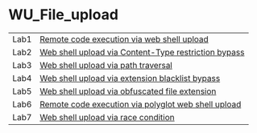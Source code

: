 # WU_File_upload

|| |
|--|--|
|Lab1| [Remote code execution via web shell upload](/Lab1/lab1.md) |
|Lab2|[Web shell upload via Content-Type restriction bypass](/Lab2/lab2.md)  |
|Lab3|[Web shell upload via path traversal](/Lab3/lab3.md)|
|Lab4|[Web shell upload via extension blacklist bypass](/Lab4/lab4.md)|
|Lab5|[Web shell upload via obfuscated file extension](/Lab5/lab5.md)|
|Lab6|[Remote code execution via polyglot web shell upload](/Lab6/lab6.md)|
|Lab7|[Web shell upload via race condition](/Lab7/lab7.md)|

